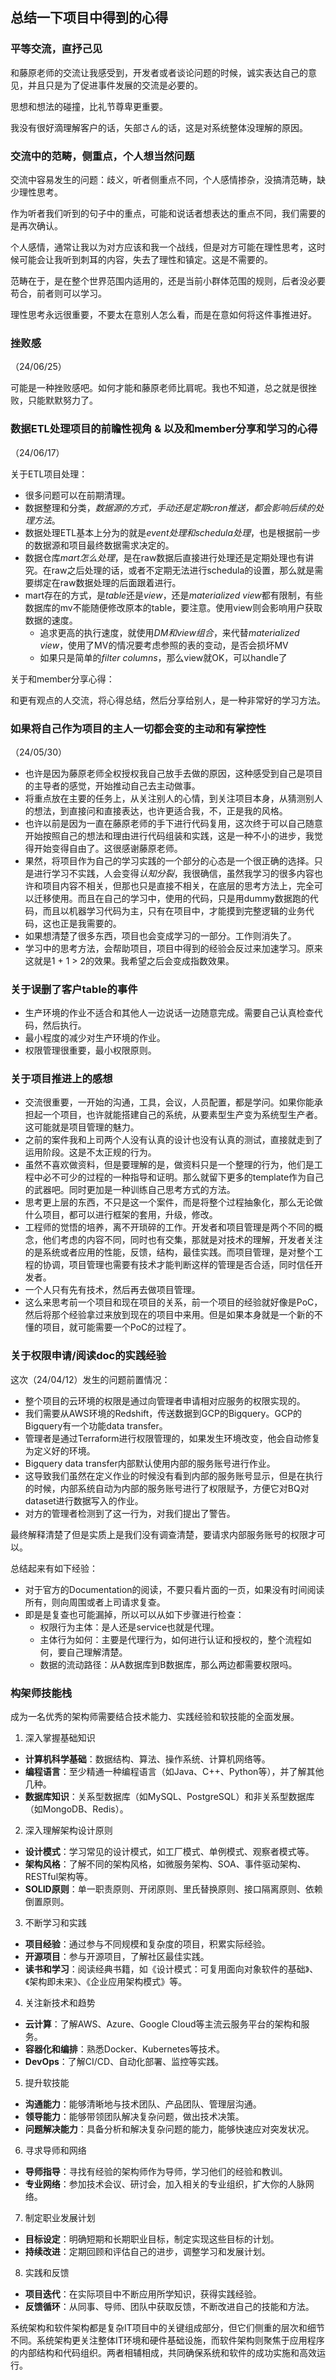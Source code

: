 ## 总结一下项目中得到的心得

### 平等交流，直抒己见

和藤原老师的交流让我感受到，开发者或者谈论问题的时候，诚实表达自己的意见，并且只是为了促进事件发展的交流是必要的。

思想和想法的碰撞，比礼节尊卑更重要。

我没有很好滴理解客户的话，矢部さん的话，这是对系统整体没理解的原因。

### 交流中的范畴，侧重点，个人想当然问题

交流中容易发生的问题：歧义，听者侧重点不同，个人感情掺杂，没搞清范畴，缺少理性思考。

作为听者我们听到的句子中的重点，可能和说话者想表达的重点不同，我们需要的是再次确认。

个人感情，通常让我以为对方应该和我一个战线，但是对方可能在理性思考，这时候可能会让我听到刺耳的内容，失去了理性和镇定。这是不需要的。

范畴在于，是在整个世界范围内适用的，还是当前小群体范围的规则，后者没必要苟合，前者则可以学习。

理性思考永远很重要，不要太在意别人怎么看，而是在意如何将这件事推进好。

### 挫败感

（24/06/25）

可能是一种挫败感吧。如何才能和藤原老师比肩呢。我也不知道，总之就是很挫败，只能默默努力了。

### 数据ETL处理项目的前瞻性视角 & 以及和member分享和学习的心得

（24/06/17）

关于ETL项目处理：

- 很多问题可以在前期清理。
- 数据整理和分类，*数据源的方式，手动还是定期cron推送，都会影响后续的处理方法*。
- 数据处理ETL基本上分为的就是*event处理和schedula处理*，也是根据前一步的数据源和项目最终数据需求决定的。
- 数据仓库*mart怎么处理*，是在raw数据后直接进行处理还是定期处理也有讲究。在raw之后处理的话，或者不定期无法进行schedula的设置，那么就是需要绑定在raw数据处理的后面跟着进行。
- mart存在的方式，是*table*还是*view*，还是*materialized view*都有限制，有些数据库的mv不能随便修改原本的table，要注意。使用view则会影响用户获取数据的速度。
  - 追求更高的执行速度，就使用*DM和view组合*，来代替*materialized view*，使用了MV的情况要考虑参照的表的变动，是否会损坏MV
  - 如果只是简单的*filter columns*，那么view就OK，可以handle了

关于和member分享心得：

和更有观点的人交流，将心得总结，然后分享给别人，是一种非常好的学习方法。


### 如果将自己作为项目的主人一切都会变的主动和有掌控性

（24/05/30）

- 也许是因为藤原老师全权授权我自己放手去做的原因，这种感受到自己是项目的主导者的感觉，开始推动自己去主动做事。
- 将重点放在主要的任务上，从关注别人的心情，到关注项目本身，从猜测别人的想法，到直接问和直接表达，也许更适合我，不，正是我的风格。
- 也许以前是因为一直在藤原老师的手下进行代码复用，这次终于可以自己随意开始按照自己的想法和理由进行代码组装和实践，这是一种不小的进步，我觉得开始变得自由了。这很感谢藤原老师。
- 果然，将项目作为自己的学习实践的一个部分的心态是一个很正确的选择。只是进行学习不实践，人会变得*认知分裂*，我很确信，虽然我学习的很多内容也许和项目内容不相关，但那也只是直接不相关，在底层的思考方法上，完全可以迁移使用。而且在自己的学习中，使用的代码，只是用dummy数据跑的代码，而且以机器学习代码为主，只有在项目中，才能摸到完整逻辑的业务代码，这也正是我需要的。
- 如果想清楚了很多东西，项目也会变成学习的一部分。工作则消失了。
- 学习中的思考方法，会帮助项目，项目中得到的经验会反过来加速学习。原来这就是1 + 1 > 2的效果。我希望之后会变成指数效果。

### 关于误删了客户table的事件

- 生产环境的作业不适合和其他人一边说话一边随意完成。需要自己认真检查代码，然后执行。
- 最小程度的减少对生产环境的作业。
- 权限管理很重要，最小权限原则。

### 关于项目推进上的感想

- 交流很重要，一开始的沟通，工具，会议，人员配置，都是学问。如果你能承担起一个项目，也许就能搭建自己的系统，从要素型生产变为系统型生产者。这可能就是项目管理的魅力。
- 之前的案件我和上司两个人没有认真的设计也没有认真的测试，直接就走到了运用阶段。这是不太正规的行为。
- 虽然不喜欢做资料，但是要理解的是，做资料只是一个整理的行为，他们是工程中必不可少的过程的一种指导和证明。那么就留下更多的template作为自己的武器吧。同时更加是一种训练自己思考方式的方法。
- 思考更上层的东西，不只是这一个案件，而是将整个过程抽象化，那么无论做什么项目，都可以进行框架的套用，升级，修改。
- 工程师的觉悟的培养，离不开琐碎的工作。开发者和项目管理是两个不同的概念，他们考虑的内容不同，同时也有交集，那就是对技术的理解，开发者关注的是系统或者应用的性能，反馈，结构，最佳实践。而项目管理，是对整个工程的协调，项目管理也需要有技术才能判断这样的管理是否合适，同时信任开发者。
- 一个人只有先有技术，然后再去做项目管理。
- 这么来思考前一个项目和现在项目的关系，前一个项目的经验就好像是PoC，然后将那个经验拿过来放到现在的项目中来用。但是如果本身就是一个新的不懂的项目，就可能需要一个PoC的过程了。


### 关于权限申请/阅读doc的实践经验

这次（24/04/12）发生的问题前置情况：

- 整个项目的云环境的权限是通过向管理者申请相对应服务的权限实现的。
- 我们需要从AWS环境的Redshift，传送数据到GCP的Bigquery。GCP的Bigquery有一个功能data transfer。
- 管理者是通过Terraform进行权限管理的，如果发生环境改变，他会自动修复为定义好的环境。
- Bigquery data transfer内部默认使用内部的服务账号进行作业。
- 这导致我们虽然在定义作业的时候没有看到内部的服务账号显示，但是在执行的时候，内部系统自动为内部的服务账号进行了权限赋予，方便它对BQ对dataset进行数据写入的作业。
- 对方的管理者检测到了这一行为，对我们提出了警告。

最终解释清楚了但是实质上是我们没有调查清楚，要请求内部服务账号的权限才可以。

总结起来有如下经验：

- 对于官方的Documentation的阅读，不要只看片面的一页，如果没有时间阅读所有，则向周围或者上司请求复查。
- 即是是复查也可能漏掉，所以可以从如下步骤进行检查：
  - 权限行为主体：是人还是service也就是代理。
  - 主体行为如何：主要是代理行为，如何进行认证和授权的，整个流程如何，要自己理解清楚。
  - 数据的流动路径：从A数据库到B数据库，那么两边都需要权限吗。

### 构架师技能栈

成为一名优秀的架构师需要结合技术能力、实践经验和软技能的全面发展。

1. 深入掌握基础知识
- **计算机科学基础**：数据结构、算法、操作系统、计算机网络等。
- **编程语言**：至少精通一种编程语言（如Java、C++、Python等），并了解其他几种。
- **数据库知识**：关系型数据库（如MySQL、PostgreSQL）和非关系型数据库（如MongoDB、Redis）。

2. 深入理解架构设计原则
- **设计模式**：学习常见的设计模式，如工厂模式、单例模式、观察者模式等。
- **架构风格**：了解不同的架构风格，如微服务架构、SOA、事件驱动架构、RESTful架构等。
- **SOLID原则**：单一职责原则、开闭原则、里氏替换原则、接口隔离原则、依赖倒置原则。

3. 不断学习和实践
- **项目经验**：通过参与不同规模和复杂度的项目，积累实际经验。
- **开源项目**：参与开源项目，了解社区最佳实践。
- **读书和学习**：阅读经典书籍，如《设计模式：可复用面向对象软件的基础》、《架构即未来》、《企业应用架构模式》等。

4. 关注新技术和趋势
- **云计算**：了解AWS、Azure、Google Cloud等主流云服务平台的架构和服务。
- **容器化和编排**：熟悉Docker、Kubernetes等技术。
- **DevOps**：了解CI/CD、自动化部署、监控等实践。

5. 提升软技能
- **沟通能力**：能够清晰地与技术团队、产品团队、管理层沟通。
- **领导能力**：能够带领团队解决复杂问题，做出技术决策。
- **问题解决能力**：具备分析和解决复杂问题的能力，能够快速应对突发状况。

6. 寻求导师和网络
- **导师指导**：寻找有经验的架构师作为导师，学习他们的经验和教训。
- **专业网络**：参加技术会议、研讨会，加入相关的专业组织，扩大你的人脉网络。

7. 制定职业发展计划
- **目标设定**：明确短期和长期职业目标，制定实现这些目标的计划。
- **持续改进**：定期回顾和评估自己的进步，调整学习和发展计划。

8. 实践和反馈
- **项目迭代**：在实际项目中不断应用所学知识，获得实践经验。
- **反馈循环**：从同事、导师、团队中获取反馈，不断改进自己的技能和方法。

系统架构和软件架构都是复杂IT项目中的关键组成部分，但它们侧重的层次和细节不同。系统架构更关注整体IT环境和硬件基础设施，而软件架构则聚焦于应用程序的内部结构和代码组织。两者相辅相成，共同确保系统和软件的成功实施和高效运行。
